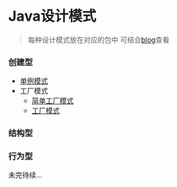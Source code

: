 # Java设计模式
> 每种设计模式放在对应的包中
> 可结合[blog](http://blog.csdn.net/Dh_Chao/article/category/7023938)查看

### 创建型
* [单例模式](https://github.com/zhaohaihao/Java-Design-Patterns/tree/master/src/main/java/com/patterns/singleton/readme.md)
* 工厂模式
	* [简单工厂模式](https://github.com/zhaohaihao/Java-Design-Patterns/tree/master/src/main/java/com/patterns/factory1/readme.md)
	* [工厂模式](https://github.com/zhaohaihao/Java-Design-Patterns/tree/master/src/main/java/com/patterns/factory2/readme.md)

### 结构型


### 行为型


未完待续...
